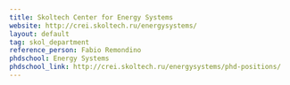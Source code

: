 ```yaml
---
title: Skoltech Center for Energy Systems
website: http://crei.skoltech.ru/energysystems/
layout: default
tag: skol_department
reference_person: Fabio Remondino
phdschool: Energy Systems
phdschool_link: http://crei.skoltech.ru/energysystems/phd-positions/
---
```

